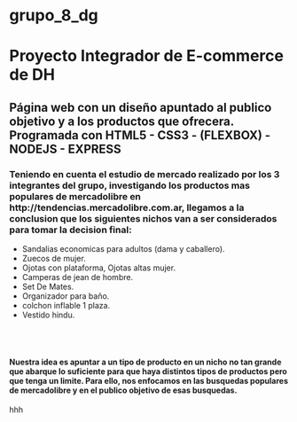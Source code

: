 # grupo_8_dg

<h1>Proyecto Integrador de E-commerce de DH </h1>

<h2>Página web con un diseño apuntado al publico objetivo y a los productos que ofrecera. Programada con HTML5 - CSS3 - (FLEXBOX) - NODEJS - EXPRESS</h2>
<h3>Teniendo en cuenta el estudio de mercado realizado por los 3 integrantes del grupo, investigando los productos mas populares de mercadolibre en http://tendencias.mercadolibre.com.ar, llegamos a la conclusion que los siguientes nichos van a ser considerados para tomar la decision final:  </h3>
<ul>
  <li> Sandalias economicas para adultos (dama y caballero). </li>
  <li> Zuecos de mujer. </li>
  <li> Ojotas con plataforma, Ojotas altas mujer. 
  <li> Camperas de jean de hombre. <strong> </strong>  </li>
  <li> Set De Mates.</li>
  <li> Organizador para baño.</li>
  <li> colchon inflable 1 plaza. </li>
  <li> Vestido hindu. </li>
</ul>
<br>
<br>
<h4> Nuestra idea es apuntar a un tipo de producto en un nicho no tan grande que abarque lo suficiente para que haya distintos tipos de productos pero que tenga un limite. Para ello, nos enfocamos en las busquedas populares de mercadolibre y en el publico objetivo de esas busquedas.   </h4>
hhh
